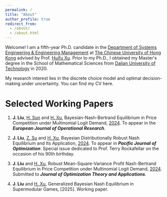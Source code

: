```yaml
---
permalink: /
title: "About"
author_profile: true
redirect_from: 
  - /about/
  - /about.html
---
```


Welcome!
I am a fifth-year Ph.D. candidate in the [Department of Systems Engineering & Engineering Management](https://www.se.cuhk.edu.hk/) at [The Chinese University of Hong Kong](https://www.cuhk.edu.hk/) advised by Prof. [Huifu Xu](https://www1.se.cuhk.edu.hk/~hfxu/index.html).
Prior to my Ph.D., I obtained my Master's degree in the School of Mathematical Sciences from [Dalian University of Technology](https://en.dlut.edu.cn/) in 2020.

My research interest lies in the discrete choice model and optimal decision-making under uncertainty. You can find my CV here.

Selected Working Papers
======
1. **J. Liu**, [H. Sun](https://scholar.google.com/citations?user=1asZXWkAAAAJ&hl=en) and [H. Xu](https://www1.se.cuhk.edu.hk/~hfxu/index.html), Bayesian-Nash-Bertrand Equilibrium in Price Competition under Multinomial Logit Demand, [2024](https://papers.ssrn.com/sol3/papers.cfm?abstract_id=4911498). To appear in the ***European Journal of Operational Research***.

2. **J. Liu**, [Z. Su](https://scholar.google.com/citations?user=UwDInqkAAAAJ&hl=en) and [H. Xu](https://www1.se.cuhk.edu.hk/~hfxu/index.html), Bayesian Distributionally Robust Nash Equilibrium and Its Application, [2024](https://arxiv.org/abs/2410.20364). To appear in ***Pacific Journal of Optimization***: Special issue dedicated to Prof. Terry Rockafellar on the occasion of his 90th birthday.

3. **J. Liu** and [H. Xu](https://www1.se.cuhk.edu.hk/~hfxu/index.html), Robust Mean-Square-Variance Profit Nash-Bertrand Equilibrium in Price Competition under Multinomial Logit Demand, [2024](https://papers.ssrn.com/sol3/papers.cfm?abstract_id=4894226). Submitted to ***Journal of Optimization Theory and Applications***.

4. **J. Liu** and [H. Xu](https://www1.se.cuhk.edu.hk/~hfxu/index.html), Generalized Bayesian Nash Equilibrium in Supermodular Games, [2025]. Working paper.







